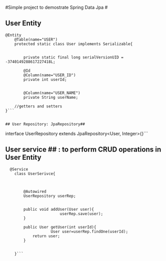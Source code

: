
#Simple project to demostrate Spring Data Jpa #


## User Entity ##
```
@Entity
	@Table(name="USER")
	protected static class User implements Serializable{	

		
		private static final long serialVersionUID = -3740149288617227418L;
		
		@Id
		@Column(name="USER_ID")
		private int userId;
		
		
		@Column(name="USER_NAME")
		private String userName;
    
    //getters and setters
}```


## User Repository: JpaRepository##
```
interface UserRepository extends JpaRepository<User, Integer>{}```


## User service ## : to perform CRUD operations in User Entity 
```
  @Service
	class UserSerivce{
		
			
		
		@Autowired
		UserRepository userRep;
		
		
		public void addUser(User user){
						userRep.save(user);
		}
		
		public User getUser(int userId){
					User user=userRep.findOne(userId);
			return user;
		}
		
		
	}```
